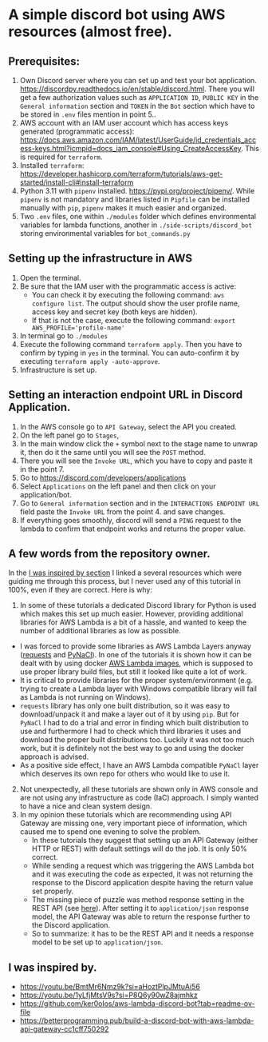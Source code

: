# A simple discord bot using AWS resources (almost free).

## Prerequisites:
1. Own Discord server where you can set up and test your bot application. https://discordpy.readthedocs.io/en/stable/discord.html. There you will get a few authorization values such as `APPLICATION ID`, `PUBLIC KEY` in the `General information` section and `TOKEN` in the `Bot` section which have to be stored in `.env` files mention in point 5..
2. AWS account with an IAM user account which has access keys generated (programmatic access): https://docs.aws.amazon.com/IAM/latest/UserGuide/id_credentials_access-keys.html?icmpid=docs_iam_console#Using_CreateAccessKey. This is required for `terraform`.
3. Installed `terraform`: https://developer.hashicorp.com/terraform/tutorials/aws-get-started/install-cli#install-terraform
4. Python 3.11 with `pipenv` installed. https://pypi.org/project/pipenv/. While `pipenv` is not mandatory and libraries listed in `Pipfile` can be installed manually with `pip`, `pipenv` makes it much easier and organized.
5. Two `.env` files, one within `./modules` folder which defines environmental variables for lambda functions, another in `./side-scripts/discord_bot` storing environmental variables for `bot_commands.py`

## Setting up the infrastructure in AWS
1. Open the terminal.
2. Be sure that the IAM user with the programmatic access is active:
   - You can check it by executing the following command: `aws configure list`. The output should show the user profile name, access key and secret key (both keys are hidden).
   - If that is not the case, execute the following command: `export AWS_PROFILE='profile-name'`
3. In terminal go to `./modules`
4. Execute the following command `terraform apply`. Then you have to confirm by typing in `yes` in the terminal. You can auto-confirm it by executing `terraform apply -auto-approve`.
5. Infrastructure is set up.

## Setting an interaction endpoint URL in Discord Application.
1. In the AWS console go to `API Gateway`, select the API you created.
2. On the left panel go to `Stages`, 
3. In the main window click the `+` symbol next to the stage name to unwrap it, then do it the same until you will see the `POST` method.
4. There you will see the `Invoke URL`, which you have to copy and paste it in the point 7.
5. Go to https://discord.com/developers/applications
6. Select `Applications` on the left panel and then click on your application/bot.
7. Go to `General information` section and in the `INTERACTIONS ENDPOINT URL` field paste the `Invoke URL` from the point 4. and save changes.
8. If everything goes smoothly, discord will send a `PING` request to the lambda to confirm that endpoint works and returns the proper value.

## A few words from the repository owner.
In the [I was inspired by section](#i-was-inspired-by) I linked a several resources which were guiding me through this process, but I never used any of this tutorial in 100%, even if they are correct. Here is why:
1. In some of these tutorials a dedicated Discord library for Python is used which makes this set up much easier. However, providing additional libraries for AWS Lambda is a bit of a hassle, and wanted to keep the number of additional libraries as low as possible.
  - I was forced to provide some libraries as AWS Lambda Layers anyway ([requests](https://pypi.org/project/requests/) and [PyNaCl](https://pypi.org/project/PyNaCl/)). In one of the tutorials it is shown how it can be dealt with by using docker [AWS Lambda images](https://hub.docker.com/r/amazon/aws-lambda-python), which is supposed to use proper library build files, but still it looked like quite a lot of work.
  - It is critical to provide libraries for the proper system/environment (e.g. trying to create a Lambda layer with Windows compatible library will fail as Lambda is not running on Windows).
  - `requests` library has only one built distribution, so it was easy to download/unpack it and make a layer out of it by using `pip`. But for `PyNaCl` I had to do a trial and error in finding which built distribution to use and furthermore I had to check which third libraries it uses and download the proper built distributions too. Luckily it was not too much work, but it is definitely not the best way to go and using the docker approach is advised.
  - As a positive side effect, I have an AWS Lambda compatible `PyNaCl` layer which deserves its own repo for others who would like to use it.
2. Not unexpectedly, all these tutorials are shown only in AWS console and are not using any infrastructure as code (IaC) approach. I simply wanted to have a nice and clean system design.
3. In my opinion these tutorials which are recommending using API Gateway are missing one, very important piece of information, which caused me to spend one evening to solve the problem. 
   - In these tutorials they suggest that setting up an API Gateway (either HTTP or REST) with default settings will do the job. It is only 50% correct.
   - While sending a request which was triggering the AWS Lambda bot and it was executing the code as expected, it was not returning the response to the Discord application despite having the return value set properly.
   - The missing piece of puzzle was method response setting in the REST API (see [here](https://github.com/BTurkowyd/silka/blob/main/modules/api_gateway.tf#L18)). After setting it to `application/json` response model, the API Gateway was able to return the response further to the Discord application.
   - So to summarize: it has to be the REST API and it needs a response model to be set up to `application/json`.

## I was inspired by.
- https://youtu.be/BmtMr6Nmz9k?si=aHoztPlpJMtuAi56
- https://youtu.be/1yLfjMtsV9s?si=P8Q6y90wZ8ajmhkz
- https://github.com/ker0olos/aws-lambda-discord-bot?tab=readme-ov-file
- https://betterprogramming.pub/build-a-discord-bot-with-aws-lambda-api-gateway-cc1cff750292